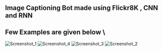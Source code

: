 ## Image Captioning Bot made using Flickr8K , CNN and RNN
## Few Examples are given below \
![Screenshot_1](https://user-images.githubusercontent.com/55736716/123520151-f9598c80-d6cc-11eb-99f9-e86dbb046389.jpg)
![Screenshot_4](https://user-images.githubusercontent.com/55736716/123520154-fb235000-d6cc-11eb-9c8b-6d80447e2b59.jpg)
![Screenshot_3](https://user-images.githubusercontent.com/55736716/123520155-fbbbe680-d6cc-11eb-8d14-cb27c0b006ea.jpg)
![Screenshot_2](https://user-images.githubusercontent.com/55736716/123520157-fc547d00-d6cc-11eb-86ba-6fae21e13169.jpg)


